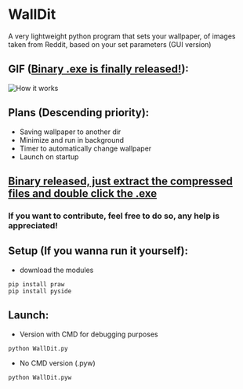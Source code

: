 # WallDit
A very lightweight python program that sets your wallpaper, of images taken from Reddit, based on your set parameters (GUI version)

## GIF ([Binary .exe is finally released!](https://github.com/MrCappuccino/WallDit-QT/releases)):
![How it works](http://i.imgur.com/jfVSYvC.gif)

## Plans (Descending priority):
* Saving wallpaper to another dir
* Minimize and run in background
* Timer to automatically change wallpaper
* Launch on startup

## [Binary released, just extract the compressed files and double click the .exe](https://github.com/MrCappuccino/WallDit-QT/releases)

### If you want to contribute, feel free to do so, any help is appreciated!

## Setup (If you wanna run it yourself):
* download the modules
```
pip install praw
pip install pyside
```

## Launch:

* Version with CMD for debugging purposes

```
python WallDit.py
```

* No CMD version (.pyw)

```
python WallDit.pyw
```